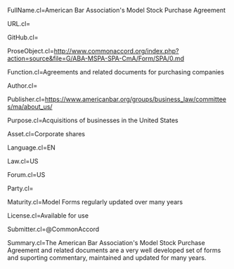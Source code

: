FullName.cl=American Bar Association's Model Stock Purchase Agreement

URL.cl=

GitHub.cl=

ProseObject.cl=http://www.commonaccord.org/index.php?action=source&file=G/ABA-MSPA-SPA-CmA/Form/SPA/0.md

Function.cl=Agreements and related documents for purchasing companies

Author.cl=

Publisher.cl=https://www.americanbar.org/groups/business_law/committees/ma/about_us/

Purpose.cl=Acquisitions of businesses in the United States

Asset.cl=Corporate shares

Language.cl=EN

Law.cl=US

Forum.cl=US

Party.cl=

Maturity.cl=Model Forms regularly updated over many years

License.cl=Available for use

Submitter.cl=@CommonAccord

Summary.cl=The American Bar Association's Model Stock Purchase Agreement and related documents are a very well developed set of forms and suporting commentary, maintained and updated for many years. 
